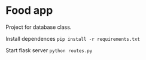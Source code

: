 # Food app
Project for database class.

Install dependences `pip install -r requirements.txt`

Start flask server `python routes.py`
